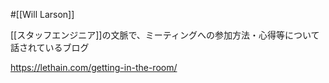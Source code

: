 #[[Will Larson]]

[[スタッフエンジニア]]の文脈で、ミーティングへの参加方法・心得等について話されているブログ

<https://lethain.com/getting-in-the-room/>